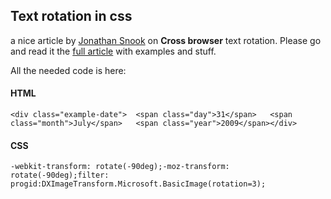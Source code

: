 <article><h2>Text rotation in css</h2><p>a nice article by <a href="snook.ca">Jonathan Snook</a> on <strong>Cross browser</strong> text rotation. Please go and read it the  <a href="http://snook.ca/archives/html_and_css/css-text-rotation">full article</a> with examples and stuff.</p></<p>All the needed code is here:</p><h4>HTML</h4><pre><code>&#60;div class="example-date"&#62;  &#60;span class="day"&#62;31&#60;/span&#62;   &#60;span class="month"&#62;July&#60;/span&#62;   &#60;span class="year"&#62;2009&#60;/span&#62;&#60;/div&#62;</code></pre><h4>CSS</h4><pre><code>-webkit-transform: rotate(-90deg);-moz-transform: rotate(-90deg);filter: progid:DXImageTransform.Microsoft.BasicImage(rotation=3);</code></pre></article>
